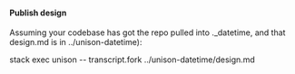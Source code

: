 #### Publish design

Assuming your codebase has got the repo pulled into ._datetime, and that design.md is in ../unison-datetime):

  stack exec unison -- transcript.fork ../unison-datetime/design.md

